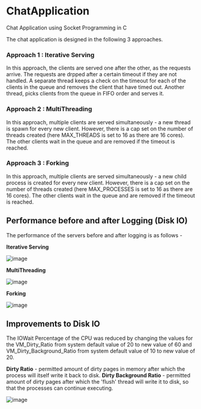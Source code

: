 # ChatApplication
Chat Application using Socket Programming in C

The chat application is designed in the following 3 approaches.

### Approach 1 : Iterative Serving
In this approach, the clients are served one after the other, as the requests arrive. The requests are drpped after a certain timeout if they are not handled. A separate thread keeps a check on the timeout for each of the clients in the queue and removes the client that have timed out. Another thread, picks clients from the queue in FIFO order and serves it.

### Approach 2 : MultiThreading
In this approach, multiple clients are served simultaneously - a new thread is spawn for every new client. However, there is a cap set on the number of threads created (here MAX_THREADS is set to 16 as there are 16 cores). The other clients wait in the queue and are removed if the timeout is reached.

### Approach 3 : Forking
In this approach, multiple clients are served simultaneously - a new child process is created for every new client. However, there is a cap set on the number of threads created (here MAX_PROCESSES is set to 16 as there are 16 cores). The other clients wait in the queue and are removed if the timeout is reached. 


## Performance before and after Logging (Disk IO)
The performance of the servers before and after logging is as follows - 

**Iterative Serving**

![image](https://github.com/aakashr02/ChatApplication/assets/87864552/956cc4ce-a7cf-4adb-8d8b-43df9729195b)


**MultiThreading**

![image](https://github.com/aakashr02/ChatApplication/assets/87864552/3203c0fe-4d2d-4889-b4b8-e3b6d9d19494)


**Forking**

![image](https://github.com/aakashr02/ChatApplication/assets/87864552/0ceac787-a7c8-4df0-8214-33f43e6a2ff4)


## Improvements to Disk IO
The IOWait Percentage of the CPU was reduced by changing the values for the VM_Dirty_Ratio from system default value of 20 to new value of 60 and VM_Dirty_Background_Ratio from system default value of 10 to new value of 20.

**Dirty Ratio** - permitted amount of dirty pages in memory after which the process will itself write it back to disk.
**Dirty Background Ratio** - permitted amount of dirty pages after which the 'flush' thread will write it to disk, so that the processes can continue executing.

![image](https://github.com/aakashr02/ChatApplication/assets/87864552/d8fbab58-b5a2-427c-806f-465ab749ab0f)


